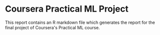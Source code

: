 # Coursera Practical ML Project
This report contains an R markdown file which generates the report for the final project of Coursera's Practical ML course. 
